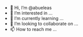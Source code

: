 - 👋 Hi, I’m @abueleas
- 👀 I’m interested in ...
- 🌱 I’m currently learning ...
- 💞️ I’m looking to collaborate on ...
- 📫 How to reach me ...

<!---
abueleas/abueleas is a ✨ special ✨ repository because its `README.md` (this file) appears on your GitHub profile.
You can click the Preview link to take a look at your changes.
--->
